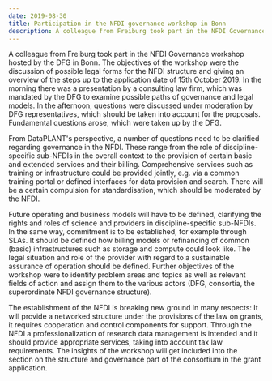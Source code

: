 ```yaml
---
date: 2019-08-30
title: Participation in the NFDI governance workshop in Bonn
description: A colleague from Freiburg took part in the NFDI Governance workshop hosted by the DFG in Bonn. The objectives of the workshop were the discussion of possible legal forms for the NFDI structure and giving an overview of the steps up to the application date of 15th October 2019. In the morning there was a presentation by a consulting law firm, which was mandated by the DFG to examine possible paths of governance and legal models. In the afternoon, questions were discussed under moderation by DFG ...
---
```


A colleague from Freiburg took part in the NFDI Governance workshop hosted by the DFG in Bonn. The objectives of the workshop were the discussion of possible legal forms for the NFDI structure and giving an overview of the steps up to the application date of 15th October 2019. In the morning there was a presentation by a consulting law firm, which was mandated by the DFG to examine possible paths of governance and legal models. In the afternoon, questions were discussed under moderation by DFG representatives, which should be taken into account for the proposals. Fundamental questions arose, which were taken up by the DFG. 

From DataPLANT's perspective, a number of questions need to be clarified regarding governance in the NFDI. These range from the role of discipline-specific sub-NFDIs in the overall context to the provision of certain basic and extended services and their billing. Comprehensive services such as training or infrastructure could be provided jointly, e.g. via a common training portal or defined interfaces for data provision and search. There will be a certain compulsion for standardisation, which should be moderated by the NFDI. 

Future operating and business models will have to be defined, clarifying the rights and roles of science and providers in discipline-specific sub-NFDIs. In the same way, commitment is to be established, for example through SLAs. It should be defined how billing models or refinancing of common (basic) infrastructures such as storage and compute could look like. The legal situation and role of the provider with regard to a sustainable assurance of operation should be defined. Further objectives of the workshop were to identify problem areas and topics as well as relevant fields of action and assign them to the various actors (DFG, consortia, the superordinate NFDI governance structure). 

The establishment of the NFDI is breaking new ground in many respects: It will provide a networked structure under the provisions of the law on grants, it requires cooperation and control components for support. Through the NFDI a professionalization of research data management is intended and it should provide appropriate services, taking into account tax law requirements. The insights of the workshop will get included into the section on the structure and governance part of the consortium in the grant application. 